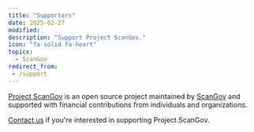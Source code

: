 ```yaml
---
title: "Supporters"
date: 2025-02-27
modified: 
description: "Support Project ScanGov."
icon: "fa-solid fa-heart"
topics:
  - ScanGov
redirect_from:
 - /support
---
```


[Project ScanGov](https://scangov.org) is an open source project maintained by [ScanGov](https://scangov.com) and supported with financial contributions from individuals and organizations.

[Contact us](https://forms.gle/2Hcn5uWR4TFmTU5o6) if you're interested in supporting Project ScanGov.